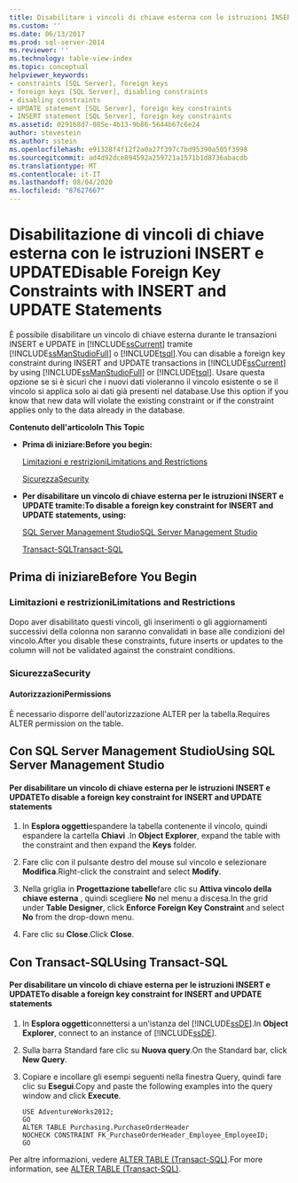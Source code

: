 ```yaml
---
title: Disabilitare i vincoli di chiave esterna con le istruzioni INSERT e UPDATE | Microsoft Docs
ms.custom: ''
ms.date: 06/13/2017
ms.prod: sql-server-2014
ms.reviewer: ''
ms.technology: table-view-index
ms.topic: conceptual
helpviewer_keywords:
- constraints [SQL Server], foreign keys
- foreign keys [SQL Server], disabling constraints
- disabling constraints
- UPDATE statement [SQL Server], foreign key constraints
- INSERT statement [SQL Server], foreign key constraints
ms.assetid: 029168d7-085e-4b13-9b86-5644b67c6e24
author: stevestein
ms.author: sstein
ms.openlocfilehash: e91328f4f12f2a0a27f397c7bd95390a505f3998
ms.sourcegitcommit: ad4d92dce894592a259721a1571b1d8736abacdb
ms.translationtype: MT
ms.contentlocale: it-IT
ms.lasthandoff: 08/04/2020
ms.locfileid: "87627667"
---
```

# <a name="disable-foreign-key-constraints-with-insert-and-update-statements"></a><span data-ttu-id="54ede-102">Disabilitazione di vincoli di chiave esterna con le istruzioni INSERT e UPDATE</span><span class="sxs-lookup"><span data-stu-id="54ede-102">Disable Foreign Key Constraints with INSERT and UPDATE Statements</span></span>
  <span data-ttu-id="54ede-103">È possibile disabilitare un vincolo di chiave esterna durante le transazioni INSERT e UPDATE in [!INCLUDE[ssCurrent](../../includes/sscurrent-md.md)] tramite [!INCLUDE[ssManStudioFull](../../includes/ssmanstudiofull-md.md)] o [!INCLUDE[tsql](../../includes/tsql-md.md)].</span><span class="sxs-lookup"><span data-stu-id="54ede-103">You can disable a foreign key constraint during INSERT and UPDATE transactions in [!INCLUDE[ssCurrent](../../includes/sscurrent-md.md)] by using [!INCLUDE[ssManStudioFull](../../includes/ssmanstudiofull-md.md)] or [!INCLUDE[tsql](../../includes/tsql-md.md)].</span></span> <span data-ttu-id="54ede-104">Usare questa opzione se si è sicuri che i nuovi dati violeranno il vincolo esistente o se il vincolo si applica solo ai dati già presenti nel database.</span><span class="sxs-lookup"><span data-stu-id="54ede-104">Use this option if you know that new data will violate the existing constraint or if the constraint applies only to the data already in the database.</span></span>  
  
 <span data-ttu-id="54ede-105">**Contenuto dell'articolo**</span><span class="sxs-lookup"><span data-stu-id="54ede-105">**In This Topic**</span></span>  
  
-   <span data-ttu-id="54ede-106">**Prima di iniziare:**</span><span class="sxs-lookup"><span data-stu-id="54ede-106">**Before you begin:**</span></span>  
  
     [<span data-ttu-id="54ede-107">Limitazioni e restrizioni</span><span class="sxs-lookup"><span data-stu-id="54ede-107">Limitations and Restrictions</span></span>](#Restrictions)  
  
     [<span data-ttu-id="54ede-108">Sicurezza</span><span class="sxs-lookup"><span data-stu-id="54ede-108">Security</span></span>](#Security)  
  
-   <span data-ttu-id="54ede-109">**Per disabilitare un vincolo di chiave esterna per le istruzioni INSERT e UPDATE tramite:**</span><span class="sxs-lookup"><span data-stu-id="54ede-109">**To disable a foreign key constraint for INSERT and UPDATE statements, using:**</span></span>  
  
     [<span data-ttu-id="54ede-110">SQL Server Management Studio</span><span class="sxs-lookup"><span data-stu-id="54ede-110">SQL Server Management Studio</span></span>](#SSMSProcedure)  
  
     [<span data-ttu-id="54ede-111">Transact-SQL</span><span class="sxs-lookup"><span data-stu-id="54ede-111">Transact-SQL</span></span>](#TsqlProcedure)  
  
##  <a name="before-you-begin"></a><a name="BeforeYouBegin"></a> <span data-ttu-id="54ede-112">Prima di iniziare</span><span class="sxs-lookup"><span data-stu-id="54ede-112">Before You Begin</span></span>  
  
###  <a name="limitations-and-restrictions"></a><a name="Restrictions"></a> <span data-ttu-id="54ede-113">Limitazioni e restrizioni</span><span class="sxs-lookup"><span data-stu-id="54ede-113">Limitations and Restrictions</span></span>  
 <span data-ttu-id="54ede-114">Dopo aver disabilitato questi vincoli, gli inserimenti o gli aggiornamenti successivi della colonna non saranno convalidati in base alle condizioni del vincolo.</span><span class="sxs-lookup"><span data-stu-id="54ede-114">After you disable these constraints, future inserts or updates to the column will not be validated against the constraint conditions.</span></span>  
  
###  <a name="security"></a><a name="Security"></a> <span data-ttu-id="54ede-115">Sicurezza</span><span class="sxs-lookup"><span data-stu-id="54ede-115">Security</span></span>  
  
####  <a name="permissions"></a><a name="Permissions"></a> <span data-ttu-id="54ede-116">Autorizzazioni</span><span class="sxs-lookup"><span data-stu-id="54ede-116">Permissions</span></span>  
 <span data-ttu-id="54ede-117">È necessario disporre dell'autorizzazione ALTER per la tabella.</span><span class="sxs-lookup"><span data-stu-id="54ede-117">Requires ALTER permission on the table.</span></span>  
  
##  <a name="using-sql-server-management-studio"></a><a name="SSMSProcedure"></a> <span data-ttu-id="54ede-118">Con SQL Server Management Studio</span><span class="sxs-lookup"><span data-stu-id="54ede-118">Using SQL Server Management Studio</span></span>  
  
#### <a name="to-disable-a-foreign-key-constraint-for-insert-and-update-statements"></a><span data-ttu-id="54ede-119">Per disabilitare un vincolo di chiave esterna per le istruzioni INSERT e UPDATE</span><span class="sxs-lookup"><span data-stu-id="54ede-119">To disable a foreign key constraint for INSERT and UPDATE statements</span></span>  
  
1.  <span data-ttu-id="54ede-120">In **Esplora oggetti**espandere la tabella contenente il vincolo, quindi espandere la cartella **Chiavi** .</span><span class="sxs-lookup"><span data-stu-id="54ede-120">In **Object Explorer**, expand the table with the constraint and then expand the **Keys** folder.</span></span>  
  
2.  <span data-ttu-id="54ede-121">Fare clic con il pulsante destro del mouse sul vincolo e selezionare **Modifica**.</span><span class="sxs-lookup"><span data-stu-id="54ede-121">Right-click the constraint and select **Modify**.</span></span>  
  
3.  <span data-ttu-id="54ede-122">Nella griglia in **Progettazione tabelle**fare clic su **Attiva vincolo della chiave esterna** , quindi scegliere **No** nel menu a discesa.</span><span class="sxs-lookup"><span data-stu-id="54ede-122">In the grid under **Table Designer**, click **Enforce Foreign Key Constraint** and select **No** from the drop-down menu.</span></span>  
  
4.  <span data-ttu-id="54ede-123">Fare clic su **Close**.</span><span class="sxs-lookup"><span data-stu-id="54ede-123">Click **Close**.</span></span>  
  
##  <a name="using-transact-sql"></a><a name="TsqlProcedure"></a> <span data-ttu-id="54ede-124">Con Transact-SQL</span><span class="sxs-lookup"><span data-stu-id="54ede-124">Using Transact-SQL</span></span>  
  
#### <a name="to-disable-a-foreign-key-constraint-for-insert-and-update-statements"></a><span data-ttu-id="54ede-125">Per disabilitare un vincolo di chiave esterna per le istruzioni INSERT e UPDATE</span><span class="sxs-lookup"><span data-stu-id="54ede-125">To disable a foreign key constraint for INSERT and UPDATE statements</span></span>  
  
1.  <span data-ttu-id="54ede-126">In **Esplora oggetti**connettersi a un'istanza del [!INCLUDE[ssDE](../../includes/ssde-md.md)].</span><span class="sxs-lookup"><span data-stu-id="54ede-126">In **Object Explorer**, connect to an instance of [!INCLUDE[ssDE](../../includes/ssde-md.md)].</span></span>  
  
2.  <span data-ttu-id="54ede-127">Sulla barra Standard fare clic su **Nuova query**.</span><span class="sxs-lookup"><span data-stu-id="54ede-127">On the Standard bar, click **New Query**.</span></span>  
  
3.  <span data-ttu-id="54ede-128">Copiare e incollare gli esempi seguenti nella finestra Query, quindi fare clic su **Esegui**.</span><span class="sxs-lookup"><span data-stu-id="54ede-128">Copy and paste the following examples into the query window and click **Execute**.</span></span>  
  
    ```  
    USE AdventureWorks2012;  
    GO  
    ALTER TABLE Purchasing.PurchaseOrderHeader  
    NOCHECK CONSTRAINT FK_PurchaseOrderHeader_Employee_EmployeeID;  
    GO  
    ```  
  
 <span data-ttu-id="54ede-129">Per altre informazioni, vedere [ALTER TABLE &#40;Transact-SQL&#41;](/sql/t-sql/statements/alter-table-transact-sql).</span><span class="sxs-lookup"><span data-stu-id="54ede-129">For more information, see [ALTER TABLE &#40;Transact-SQL&#41;](/sql/t-sql/statements/alter-table-transact-sql).</span></span>  
  
###  <a name="TsqlExample"></a>  
